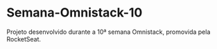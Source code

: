 # Semana-Omnistack-10
Projeto desenvolvido durante a 10ª semana Omnistack, promovida pela RocketSeat.
